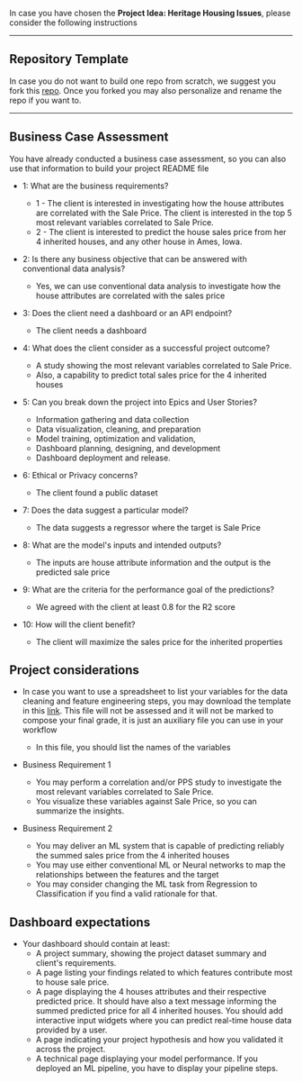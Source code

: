 In case you have chosen the **Project Idea: Heritage Housing Issues**, please consider the following instructions

---

## Repository Template
In case you do not want to build one repo from scratch, we suggest you fork this [repo](https://github.com/Code-Institute-Solutions/milestone-project-heritage-housing-issues). Once you forked you may also personalize and rename the repo if you want to.

---


## Business Case Assessment
You have already conducted a business case assessment, so you can also use that information to build your project README file 

* 1: What are the business requirements?	
    * 1 - The client is interested in investigating how the house attributes are correlated with the Sale Price. The client is interested in the top 5 most relevant variables correlated to Sale Price.
    * 2 - The client is interested to predict the house sales price from her 4 inherited houses, and any other house in Ames, Iowa. 

* 2: Is there any business objective that can be answered with conventional data analysis?		
    * Yes, we can use conventional data analysis to investigate how the house attributes are correlated with the sales price

* 3: Does the client need a dashboard or an API endpoint?		
    * The client needs a dashboard

* 4: What does the client consider as a successful project outcome?		
    * A study showing the most relevant variables correlated to Sale Price.
    * Also, a capability to predict total sales price for the 4 inherited houses 

* 5: Can you break down the project into Epics and User Stories?		
    * Information gathering and data collection
    * Data visualization, cleaning, and preparation
    * Model training, optimization and validation,
    * Dashboard planning, designing, and development
    * Dashboard deployment and release. 

* 6: Ethical or Privacy concerns?	
    * The client found a public dataset	

* 7: Does the data suggest a particular model?		
    * The data suggests a regressor where the target is Sale Price

* 8: What are the model's inputs and intended outputs?
    * The inputs are house attribute information and the output is the predicted sale price

* 9: What are the criteria for the performance goal of the predictions?	
    * We agreed with the client at least 0.8 for the R2 score

* 10: How will the client benefit?		
    * The client will maximize the sales price for the inherited properties



## Project considerations
* In case you want to use a spreadsheet to list your variables for the data cleaning and feature engineering steps, you may download the template in this [link](https://docs.google.com/spreadsheets/d/1pucuXPJM3UIaj6vb08NVanujpv0EcHol/edit?usp=sharing&ouid=104188414838408143200&rtpof=true&sd=true). This file will not be assessed and it will not be marked to compose your final grade, it is just an auxiliary file you can use in your workflow
    * In this file, you should list the names of the variables

* Business Requirement 1
    * You may perform a correlation and/or PPS study to investigate the most relevant variables correlated to Sale Price.
    * You visualize these variables against Sale Price, so you can summarize the insights.

* Business Requirement 2
    * You may deliver an ML system that is capable of predicting reliably the summed sales price from the 4 inherited houses
    * You may use either conventional ML or Neural networks to map the relationships between the features and the target
    * You may consider changing the ML task from Regression to Classification if you find a valid rationale for that.



## Dashboard expectations
* Your dashboard should contain at least:
    * A project summary, showing the project dataset summary and client's requirements.
    * A page listing your findings related to which features contribute most to house sale price.
    * A page displaying the 4 houses attributes and their respective predicted price. It should have also a text message informing the summed predicted price for all 4 inherited houses. You should add interactive input widgets where you can predict real-time house data provided by a user.
    * A page indicating your project hypothesis and how you validated it across the project.
    * A technical page displaying your model performance. If you deployed an ML pipeline, you have to display your pipeline steps.

